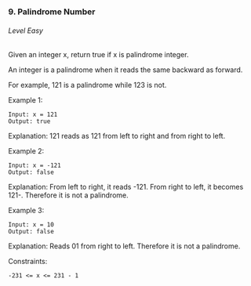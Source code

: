 ### 9. Palindrome Number

###### Level Easy

Given an integer x, return true if x is palindrome integer.

An integer is a palindrome when it reads the same backward as forward.

For example, 121 is a palindrome while 123 is not.
 

Example 1:

```JS
Input: x = 121
Output: true
```

Explanation: 
121 reads as 121 from left to right and from right to left.


Example 2:
```JS
Input: x = -121
Output: false
```

Explanation: 
From left to right, it reads -121. 
From right to left, it becomes 121-. Therefore it is not a palindrome.

Example 3:
```JS
Input: x = 10
Output: false
```

Explanation: 
Reads 01 from right to left. Therefore it is not a palindrome.

Constraints:
```JS
-231 <= x <= 231 - 1
```